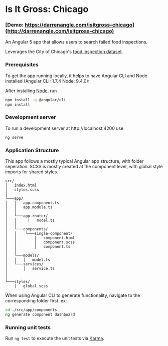 # Is It Gross: Chicago

### [Demo: https://darrenangle.com/isitgross-chicago](http://darrenangle.com/isitgross-chicago)

An Angular 5 app that allows users to search failed food inspections.

Leverages the City of Chicago's [food inspection dataset](https://data.cityofchicago.org/Health-Human-Services/Food-Inspections/4ijn-s7e5/data). 

### Prerequisites
To get the app running locally, it helps to have Angular CLI and Node installed (Angular CLI: 1.7.4 Node: 9.4.0):

After installing [Node](https://nodejs.org/en/), run 
```bash
npm install -g @angular/cli
npm install
```
### Development server

To run a development server at http://localhost:4200 use
```bash
ng serve
```

### Application Structure
This app follows a mostly typical Angular app structure, with folder seperation. 
SCSS is mostly created at the component level, with global style imports for shared styles.


```
src/
│   index.html
│   styles.scss  
│
└───app/
│   │   app.component.ts
│   │   app.module.ts
│   │
│   └───app-router/
│   │     │   model.ts
│   │
│   └───components/
│   │    └───single-component/
│   │        │   component.html
│   │        │   component.scss
│   │        │   component.ts
│   │           
│   └───models/
│   │   │   model.ts
│   └───services/
│       │   service.ts
│   
│   
└───styles/
    │   global.scss
```

When using Angular CLI to generate functionality, navigate to the corresponding folder first. ex:
```bash
cd ./src/app/components
ng generate component dashboard
```

### Running unit tests

Run `ng test` to execute the unit tests via [Karma](https://karma-runner.github.io).



